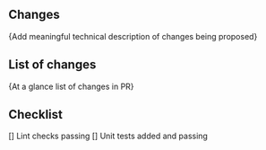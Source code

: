 ## Changes 

{Add meaningful technical description of changes being proposed} 

## List of changes 

{At a glance list of changes in PR} 


## Checklist 

[] Lint checks passing 
[] Unit tests added and passing 